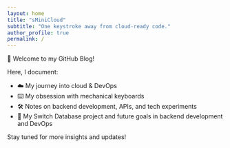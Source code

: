 ```yaml
---
layout: home
title: "sMiniCloud"
subtitle: "One keystroke away from cloud-ready code."
author_profile: true
permalink: /
---
```


👋 Welcome to my GitHub Blog!

Here, I document:
* ☁️ My journey into cloud & DevOps
* ⌨️ My obsession with mechanical keyboards
* 🛠️ Notes on backend development, APIs, and tech experiments
* 📑 My Switch Database project and future goals in backend development and DevOps

Stay tuned for more insights and updates!